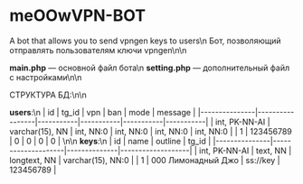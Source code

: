 # meOOwVPN-BOT

A bot that allows you to send vpngen keys to users\n
Бот, позволяющий отправлять пользователям ключи vpngen\n\n

**main.php** — основной файл бота\n
**setting.php** — дополнительный файл с настройками\n\n

СТРУКТУРА БД:\n\n

**users**:\n
| id            | tg_id           | vpn       | ban       | mode      | message   |
|---------------|-----------------|-----------|-----------|-----------|-----------|
| int, PK-NN-AI | varchar(15), NN | int, NN:0 | int, NN:0 | int, NN:0 | int, NN:0 |
| 1             | 123456789       | 0         | 0         | 0         | 0         |
\n\n
**keys**:\n
| id            | name               | outline      | tg_id             |
|---------------|--------------------|--------------|-------------------|
| int, PK-NN-AI | text, NN           | longtext, NN | varchar(15), NN:0 |
| 1             | 000 Лимонадный Джо | ss://key     | 123456789         |
